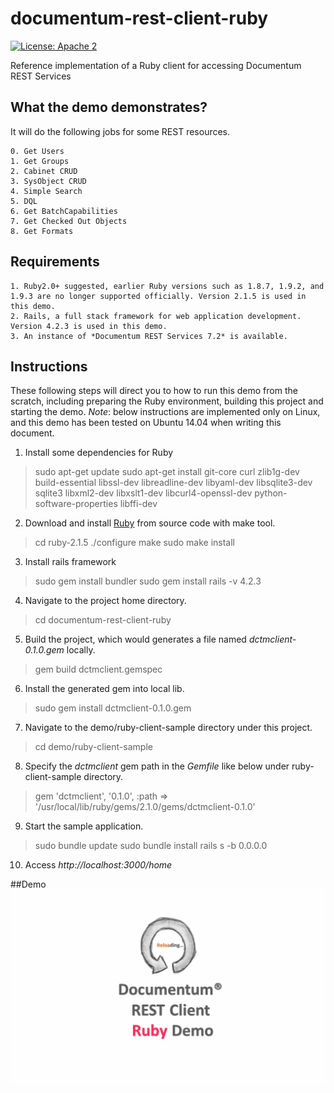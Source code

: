 # documentum-rest-client-ruby
[![License: Apache 2](https://img.shields.io/badge/license-Apache%202.0-brightgreen.svg)](http://www.apache.org/licenses/LICENSE-2.0)

Reference implementation of a Ruby client for accessing Documentum REST Services

## What the demo demonstrates?
It will do the following jobs for some REST resources.
```
0. Get Users
1. Get Groups
2. Cabinet CRUD
3. SysObject CRUD
4. Simple Search
5. DQL 
6. Get BatchCapabilities
7. Get Checked Out Objects
8. Get Formats
```

## Requirements
```
1. Ruby2.0+ suggested, earlier Ruby versions such as 1.8.7, 1.9.2, and 1.9.3 are no longer supported officially. Version 2.1.5 is used in this demo.
2. Rails, a full stack framework for web application development. Version 4.2.3 is used in this demo.
3. An instance of *Documentum REST Services 7.2* is available.
```

## Instructions  
These following steps will direct you to how to run this demo from the scratch, including preparing the Ruby environment, building this project and starting the demo.
*Note*: below instructions are implemented only on Linux, and this demo has been tested on Ubuntu 14.04 when writing this document. 

1. Install some dependencies for Ruby

>   sudo apt-get update
>   sudo apt-get install git-core curl zlib1g-dev build-essential libssl-dev libreadline-dev libyaml-dev libsqlite3-dev sqlite3 libxml2-dev libxslt1-dev libcurl4-openssl-dev python-software-properties libffi-dev

2. Download and install [Ruby](https://www.ruby-lang.org/en/downloads/) from source code with make tool.

>   cd ruby-2.1.5
>   ./configure
>   make
>   sudo make install
 
3. Install rails framework

>   sudo gem install bundler
>   sudo gem install rails -v 4.2.3

4. Navigate to the project home directory.

>   cd documentum-rest-client-ruby

5. Build the project, which would generates a file named *dctmclient-0.1.0.gem* locally.

>   gem build dctmclient.gemspec

6. Install the generated gem into local lib.

>   sudo gem install dctmclient-0.1.0.gem
 
7. Navigate to the demo/ruby-client-sample directory under this project.

>   cd demo/ruby-client-sample

8. Specify the *dctmclient* gem path in the *Gemfile* like below under ruby-client-sample directory.

>   gem 'dctmclient', '0.1.0', :path => '/usr/local/lib/ruby/gems/2.1.0/gems/dctmclient-0.1.0'

9. Start the sample application.

>   sudo bundle update
>   sudo bundle install
>   rails s -b 0.0.0.0

10. Access *http://localhost:3000/home*

##Demo
<img src="demo/ruby-demo.gif" width="1000">


